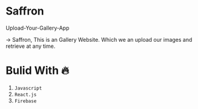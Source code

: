 # Saffron

  Upload-Your-Gallery-App
  
  -> Saffron, This is an Gallery Website. Which we an upload our images and retrieve at any time. 
  

# Bulid With 🔥

  1. `Javascript`
  2. `React.js`
  3. `Firebase`
